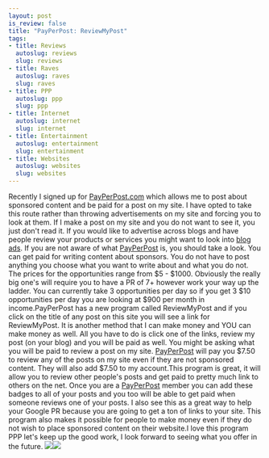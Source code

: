 ```yaml
--- 
layout: post
is_review: false
title: "PayPerPost: ReviewMyPost"
tags: 
- title: Reviews
  autoslug: reviews
  slug: reviews
- title: Raves
  autoslug: raves
  slug: raves
- title: PPP
  autoslug: ppp
  slug: ppp
- title: Internet
  autoslug: internet
  slug: internet
- title: Entertainment
  autoslug: entertainment
  slug: entertainment
- title: Websites
  autoslug: websites
  slug: websites
---
```

Recently I signed up for [PayPerPost.com](http://tinyurl.com/2xd54g "Pay Per Post") which allows me to post about sponsored content and be paid for a post on my site.  I have opted to take this route rather than throwing advertisements on my site and forcing you to look at them.  If I make a post on my site and you do not want to see it, you just don't read it. If you would like to advertise across blogs and have people review your products or services you might want to look into [blog ads](http://payperpost.com/page/advertiser). If you are not aware of what [PayPerPost](http://tinyurl.com/2xd54g "Pay Per Post") is, you should take a look.  You can get paid for writing content about sponsors.  You do not have to post anything you choose what you want to write about and what you do not.  The prices for the opportunities range from $5 - $1000.  Obviously the really big one's will require you to have a PR of 7+ however work your way up the ladder.  You can currently take 3 opportunities per day so if you get 3 $10 opportunities per day you are looking at $900 per month in income.PayPerPost has a new program called ReviewMyPost and if you click on the title of any post on this site you will see a link for ReviewMyPost.  It is another method that I can make money and YOU can make money as well.  All you have to do is click one of the links, review my post (on your blog) and you will be paid as well.  You might be asking what you will be paid to review a post on my site.  [PayPerPost](http://tinyurl.com/2xd54g "Pay Per Post") will pay you $7.50 to review any of the posts on my site even if they are not sponsored content.  They will also add $7.50 to my account.This program is great, it will allow you to review other people's posts and get paid to pretty much link to others on the net.  Once you are a [PayPerPost](http://tinyurl.com/2xd54g "Pay Per Post") member you can add these badges to all of your posts and you too will be able to get paid when someone reviews one of your posts.  I also see this as a great way to help your Google PR because you are going to get a ton of links to your site.  This program also makes it possible for people to make money even if they do not wish to place sponsored content on their website.I love this program PPP let's keep up the good work, I look forward to seeing what you offer in the future.
[![](http://tinyurl.com/2re2cf)](http://payperpost.com/page/blogger?utm_source=opportunity&utm_medium=disclosure%2Bbadge)![](http://www.counttrackula.com/tracker/images/3886/3108.gif)
